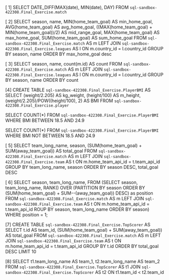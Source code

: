 [ 1] SELECT DATE_DIFF(MAX(date), MIN(date), DAY) FROM `sql-sandbox-422308.Final_Exercise.match` 
  

 
[ 2]  SELECT season, name, MIN(home_team_goal) AS min_home_goal, AVG(home_team_goal) AS avg_home_goal,
  ((MAX(home_team_goal) + MIN(home_team_goal))/2) AS mid_range_goal, MAX(home_team_goal) AS max_home_goal,
  SUM(home_team_goal) AS sum_home_goal
  FROM `sql-sandbox-422308.Final_Exercise.match` AS m
   LEFT JOIN  `sql-sandbox-422308.Final_Exercise.leagues` AS l
    ON m.country_id = l.country_id
    GROUP BY season, name
    ORDER BY max_home_goal desc


 [ 3]  SELECT season, name, count(m.id) AS count
  FROM `sql-sandbox-422308.Final_Exercise.match` AS m
  LEFT JOIN  `sql-sandbox-422308.Final_Exercise.leagues` AS l
  ON m.country_id = l.country_id
  GROUP BY season, name
 ORDER BY count 

 [4] CREATE TABLE `sql-sandbox-422308.Final_Exercise.PlayerBMI`
    AS SELECT (weight/2.205) AS kg_weight, (height/100) AS m_height,
      (weight/2.205)/POW((height/100), 2) AS BMI
      FROM `sql-sandbox-422308.Final_Exercise.player`

   SELECT COUNT(*) FROM `sql-sandbox-422308.Final_Exercise.PlayerBMI` 
   WHERE BMI BETWEEN 18.5 AND 24.9

   SELECT COUNT(*) FROM `sql-sandbox-422308.Final_Exercise.PlayerBMI` 
   WHERE BMI NOT BETWEEN 18.5 AND 24.9


[ 5] SELECT team_long_name, season, (SUM(home_team_goal) + SUM(away_team_goal)) AS total_goal
  FROM `sql-sandbox-422308.Final_Exercise.match` AS m
LEFT JOIN  `sql-sandbox-422308.Final_Exercise.team` AS t
ON m.home_team_api_id = t.team_api_id
GROUP BY team_long_name, season
ORDER BY season DESC, total_goal DESC




[ 6] SELECT season, team_long_name, 
  FROM (SELECT season, team_long_name, RANK() OVER (PARTITION BY season ORDER BY (SUM(home_team_goal) + SUM--(away_team_goal)) DESC) as position FROM `sql-sandbox-422308.Final_Exercise.match` AS m
 LEFT JOIN  `sql-sandbox-422308.Final_Exercise.team` AS t
 ON m.home_team_api_id = t.team_api_id
 ROUP BY season, team_long_name
 ORDER BY season)
 WHERE position = 1;



[7]  CREATE TABLE `sql-sandbox-422308.Final_Exercise.TopScorer`
  AS SELECT t.id AS team_id, (SUM(home_team_goal) + SUM(away_team_goal)) AS total_goal
  FROM `sql-sandbox-422308.Final_Exercise.match` AS m
  LEFT JOIN  `sql-sandbox-422308.Final_Exercise.team` AS t
  ON m.home_team_api_id = t.team_api_id
  GROUP BY t.id
  ORDER BY total_goal DESC
  LIMIT 10

[8] SELECT t1.team_long_name AS team_1, t2.team_long_name AS team_2
  FROM `sql-sandbox-422308.Final_Exercise.TopScorer` AS t1
  JOIN `sql-sandbox-422308.Final_Exercise.TopScorer` AS t2
  ON t1.team_id < t2.team_id




